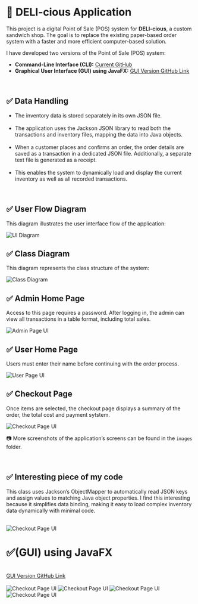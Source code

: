 <!DOCTYPE html>
<html lang="en">
<head>
  <meta charset="UTF-8">
</head>
<body>
  <h1>🥪 DELI-cious Application</h1>
<p>
  This project is a digital Point of Sale (POS) system for <strong>DELI-cious</strong>, a custom sandwich shop. 
  The goal is to replace the existing paper-based order system with a faster and more efficient computer-based solution.
</p>
 <p>I have developed two versions of the Point of Sale (POS) system:</p>

  <ul>
    <li>
      <strong>Command-Line Interface (CLI):</strong>
      <a href="https://github.com/Gigi-dev21/SandwichApp_CLI">Current GitHub</a>
    </li>
    <li>
      <strong>Graphical User Interface (GUI) using JavaFX:</strong>
      <a href="https://github.com/Gigi-dev21/SandwichApp_GUI">GUI Version GitHub Link</a>
    </li>
  </ul>

<br/>
<h2>✅ Data Handling</h2>
<ul>
  <li>
    The inventory data is stored separately in its own JSON file.
  </li>
    <br/>
  <li>
    The application uses the Jackson JSON library to read both the transactions and inventory files, mapping the data into Java objects.
  </li>
  <br/>
  <li>
    When a customer places and confirms an order, the order details are saved as a transaction in a dedicated JSON file. Additionally, a separate text file is generated as 
    a receipt.
  </li>
    <br/>
  <li>
    This enables the system to dynamically load and display the current inventory as well as all recorded transactions.
  </li>
</ul>
<br/>

  <h2>✅ User Flow Diagram</h2>
  <p>This diagram illustrates the user interface flow of the application:</p>
  <img src="src/Images/UI.png" alt="UI Diagram" />
  <br/>
  
  <h2>✅ Class Diagram</h2>
  <p>This diagram represents the class structure of the system:</p>
  <img src="src/Images/Classesdiagram.png" alt="Class Diagram" />



 <br/>
  <h2>✅ Admin Home Page</h2>
  <p>
    Access to this page requires a password.  
    After logging in, the admin can view all transactions in a table format, including total sales.
  </p>
  <img src="src/Images/AdminPage.png" alt="Admin Page UI" />

 <br/>

  <h2>✅ User Home Page</h2>
  <p>
     Users must enter their name before continuing with the order process.
  </p>
  <img src="src/Images/UserPage.png" alt="User Page UI" />

<br/>

  <h2>✅ Checkout Page</h2>
  <p>
     Once items are selected, the checkout page displays a summary of the order, the total cost and payment sytstem.
  </p>
  <img src="src/Images/Checkout.png" alt="Checkout Page UI" />
  
  <br/>
<p>📷 More screenshots of the application’s screens can be found in the <code>images</code> folder.</p>

  


<br/>

  <h2>✅ Interesting piece of my code</h2>
  <p>
   This class uses Jackson’s ObjectMapper to automatically read JSON keys and assign values to matching Java object properties. I find this interesting because it simplifies data binding, making it easy to load complex inventory data dynamically with minimal code.
  </p>
    <br/>
  <img src="src/Images/InterstesingCode.png" alt="Checkout Page UI" />

  <br/>
  <h1>✅(GUI) using JavaFX</h1>
  <br>
     <a href="https://github.com/Gigi-dev21/SandwichApp_GUI">GUI Version GitHub Link</a>
       <br>
       <br>
      <img src="src/Images/screen2.png" alt="Checkout Page UI" />
      <img src="src/Images/screen4.png" alt="Checkout Page UI" />
      <img src="src/Images/screen3.png" alt="Checkout Page UI" />
      <img src="src/Images/screen1.png" alt="Checkout Page UI" />
</body>
</html>

